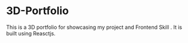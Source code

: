 # 3D-Portfolio
This is a 3D portfolio for showcasing my project and Frontend Skill . It is built using Reasctjs.

